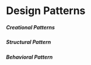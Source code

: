 <H1>Design Patterns</H1>

<H5>Creational Patterns</H5>
<H5>Structural Pattern</H5>
<H5>Behavioral Pattern</H5>